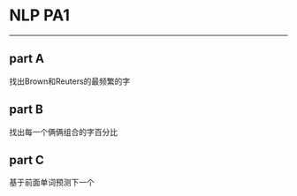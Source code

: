 # NLP PA1 </br>
<hr>

## part A
找出Brown和Reuters的最频繁的字 </br>

## part B
找出每一个俩俩组合的字百分比

## part C
基于前面单词预测下一个